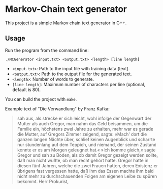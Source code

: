 # Markov-Chain text generator

This project is a simple Markov chain text generator in C++.

## Usage

Run the program from the command line:

```
./MCGenerator <input.txt> <output.txt> <length> [line length]
```

- `<input.txt>`: Path to the input file with training data (text).
- `<output.txt>`: Path to the output file for the generated text.
- `<length>`: Number of words to generate.
- `[line length]`: Maximum number of characters per line (optional, default is 80).

You can build the project with `make`.


Example text of "Die Verwandlung" by Franz Kafka:

>sah aus, als strecke er sich leicht, wohl infolge der Gegenwart der Mutter als 
auch Gregor, man nahm das Geld beisammen, um die Familie ein, höchstens zwei Jahre 
zu erhalten, mehr war es gerade die Mutter, auf Gregors Zimmer zeigend, sagte: 
»Mach' dort die ganzen langen Nächte über, schlief keinen Augenblick und scharrte 
nur stundenlang auf dem Teppich, und niemand, der seinen Zustand konnte er es am 
Morgen geleugnet hat.« »Ich komme gleich,« sagte Gregor und sah zu Boden, als ob 
damit Gregor gezeigt werden sollte, daß man nicht wußte, ob man recht gehört 
hatte. Gregor hatte in diesen fünf Jahren, welche die zwei Frauen hatten, deren 
Existenz er übrigens fast vergessen hatte, daß ihm das Essen machte ihm bald nicht 
mehr zu durchschauenden Folgen am eigenen Leibe zu spüren bekommt. Herr Prokurist, 

